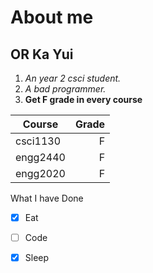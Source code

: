 About me  
======
OR Ka Yui
------
1. _An year 2 csci student._
2. *A bad programmer.*
3. **Get F grade in every course**

| Course        | Grade         | 
| ------------- | -------------:|
| csci1130      | F 
| engg2440      | F     
| engg2020 | F    

What I have Done
- [x] Eat
- [ ] Code
- [x] Sleep

